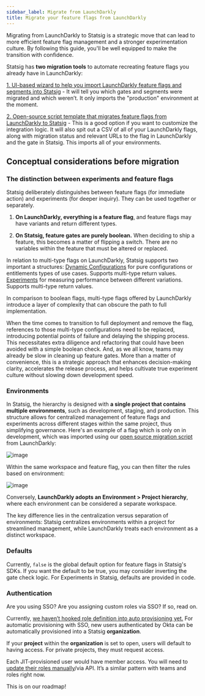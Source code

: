 ```yaml
---
sidebar_label: Migrate from LaunchDarkly
title: Migrate your feature flags from LaunchDarkly
---
```


Migrating from LaunchDarkly to Statsig is a strategic move that can lead to more efficient feature flag management and a stronger experimentation culture. By following this guide, you'll be well equipped to make the transition with confidence.

Statsig has **two migration tools** to automate recreating feature flags you already have in LaunchDarkly:

[1. UI-based wizard to help you import LaunchDarkly feature flags and segments into Statsig](https://docs.statsig.com/guides/ui-based-tool) - It will tell you which gates and segments were migrated and which weren’t. It only imports the "production" environment at the moment.

[2. Open-source script template that migrates feature flags from LaunchDarkly to Statsig](https://docs.statsig.com/guides/open-source-script) - This is a good option if you want to customize the integration logic. It will also spit out a CSV of all of your LaunchDarkly flags, along with migration status and relevant URLs to the flag in LaunchDarkly and the gate in Statsig. This imports all of your environments.

## Conceptual considerations before migration
### The distinction between experiments and feature flags
Statsig deliberately distinguishes between feature flags (for immediate action) and experiments (for deeper inquiry). They can be used together or separately. 

1. **On LaunchDarkly, everything is a feature flag**, and feature flags may have variants and return different types.

2. **On Statsig, feature gates are purely boolean.** When deciding to ship a feature, this becomes a matter of flipping a switch. There are no variables within the feature that must be altered or replaced.

In relation to multi-type flags on LaunchDarkly, Statsig supports two important a structures:
[Dynamic Configurations](https://docs.statsig.com/dynamic-config) for pure configurations or entitlements types of use cases. Supports multi-type return values.
[Experiments](https://docs.statsig.com/experiments-plus) for measuring performance between different variations. Supports multi-type return values.

In comparison to boolean flags, multi-type flags offered by LaunchDarkly introduce a layer of complexity that can obscure the path to full implementation.

When the time comes to transition to full deployment and remove the flag, references to those multi-type configurations need to be replaced, introducing potential points of failure and delaying the shipping process. This necessitates extra diligence and refactoring that could have been avoided with a simple boolean check. And, as we all know, teams may already be slow in cleaning up feature gates. More than a matter of convenience, this is a strategic approach that enhances decision-making clarity, accelerates the release process, and helps cultivate true experiment culture without slowing down development speed.

### Environments
In Statsig, the hierarchy is designed with **a single project that contains multiple environments**, such as development, staging, and production. This structure allows for centralized management of feature flags and experiments across different stages within the same project, thus simplifying governance. Here's an example of a flag which is only on in development, which was imported using our [open source migration script](https://docs.statsig.com/guides/open-source-script) from LaunchDarkly:

![image](https://github.com/statsig-io/docs/assets/173515951/76489c32-3c65-4096-9d07-de55f4332faf)

Within the same workspace and feature flag, you can then filter the rules based on environment:

![image](https://github.com/statsig-io/docs/assets/173515951/b129a979-763f-4ccb-9f07-d16e2d92ad40)

Conversely, **LaunchDarkly adopts an Environment > Project hierarchy**, where each environment can be considered a separate workspace.

The key difference lies in the centralization versus separation of environments: Statsig centralizes environments within a project for streamlined management, while LaunchDarkly treats each environment as a distinct workspace.

### Defaults
Currently, `false` is the global default option for feature flags in Statsig's SDKs. If you want the default to be true, you may consider inverting the gate check logic. For Experiments in Statsig, defaults are provided in code.

### Authentication
Are you using SSO? Are you assigning custom roles via SSO? If so, read on.

Currently, [we haven’t hooked role definition into auto provisioning yet.](https://docs.LaunchDarkly.com/home/account/okta#assigning-custom-roles-in-okta) For automatic provisioning with SSO, new users authenticated by Okta can be automatically provisioned into a Statsig **organization**.

If your **project** within the **organization** is set to open, users will default to having access. For private projects, they must request access.

Each JIT-provisioned user would have member access. You will need to [update their roles manually](https://docs.statsig.com/access-management/projects)/via API. It’s a similar pattern with teams and roles right now.

This is on our roadmap!
